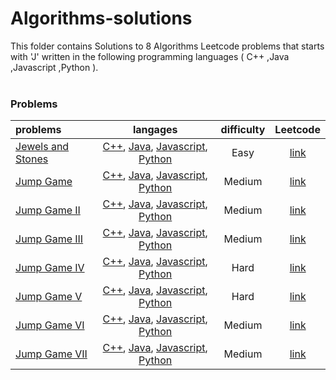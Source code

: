 # Algorithms-solutions
This folder contains Solutions to 8 Algorithms Leetcode problems that starts with 'J' written in the following programming languages ( C++ ,Java ,Javascript ,Python ).<br><br>
### Problems ###
|problems|langages|difficulty|Leetcode|
|:-------|:------:|:--------:|:------:|
|[Jewels and Stones](https://github.com/AnasImloul/Leetcode-solutions/tree/main/scripts/algorithms/J/Jewels%20and%20Stones/)|[C++](https://github.com/AnasImloul/Leetcode-solutions/tree/main/scripts/algorithms/J/Jewels%20and%20Stones/Jewels%20and%20Stones.cpp), [Java](https://github.com/AnasImloul/Leetcode-solutions/tree/main/scripts/algorithms/J/Jewels%20and%20Stones/Jewels%20and%20Stones.java), [Javascript](https://github.com/AnasImloul/Leetcode-solutions/tree/main/scripts/algorithms/J/Jewels%20and%20Stones/Jewels%20and%20Stones.js), [Python](https://github.com/AnasImloul/Leetcode-solutions/tree/main/scripts/algorithms/J/Jewels%20and%20Stones/Jewels%20and%20Stones.py)|Easy|[link](https://leetcode.com/problems/jewels-and-stones)|
|[Jump Game](https://github.com/AnasImloul/Leetcode-solutions/tree/main/scripts/algorithms/J/Jump%20Game/)|[C++](https://github.com/AnasImloul/Leetcode-solutions/tree/main/scripts/algorithms/J/Jump%20Game/Jump%20Game.cpp), [Java](https://github.com/AnasImloul/Leetcode-solutions/tree/main/scripts/algorithms/J/Jump%20Game/Jump%20Game.java), [Javascript](https://github.com/AnasImloul/Leetcode-solutions/tree/main/scripts/algorithms/J/Jump%20Game/Jump%20Game.js), [Python](https://github.com/AnasImloul/Leetcode-solutions/tree/main/scripts/algorithms/J/Jump%20Game/Jump%20Game.py)|Medium|[link](https://leetcode.com/problems/jump-game)|
|[Jump Game II](https://github.com/AnasImloul/Leetcode-solutions/tree/main/scripts/algorithms/J/Jump%20Game%20II/)|[C++](https://github.com/AnasImloul/Leetcode-solutions/tree/main/scripts/algorithms/J/Jump%20Game%20II/Jump%20Game%20II.cpp), [Java](https://github.com/AnasImloul/Leetcode-solutions/tree/main/scripts/algorithms/J/Jump%20Game%20II/Jump%20Game%20II.java), [Javascript](https://github.com/AnasImloul/Leetcode-solutions/tree/main/scripts/algorithms/J/Jump%20Game%20II/Jump%20Game%20II.js), [Python](https://github.com/AnasImloul/Leetcode-solutions/tree/main/scripts/algorithms/J/Jump%20Game%20II/Jump%20Game%20II.py)|Medium|[link](https://leetcode.com/problems/jump-game-ii)|
|[Jump Game III](https://github.com/AnasImloul/Leetcode-solutions/tree/main/scripts/algorithms/J/Jump%20Game%20III/)|[C++](https://github.com/AnasImloul/Leetcode-solutions/tree/main/scripts/algorithms/J/Jump%20Game%20III/Jump%20Game%20III.cpp), [Java](https://github.com/AnasImloul/Leetcode-solutions/tree/main/scripts/algorithms/J/Jump%20Game%20III/Jump%20Game%20III.java), [Javascript](https://github.com/AnasImloul/Leetcode-solutions/tree/main/scripts/algorithms/J/Jump%20Game%20III/Jump%20Game%20III.js), [Python](https://github.com/AnasImloul/Leetcode-solutions/tree/main/scripts/algorithms/J/Jump%20Game%20III/Jump%20Game%20III.py)|Medium|[link](https://leetcode.com/problems/jump-game-iii)|
|[Jump Game IV](https://github.com/AnasImloul/Leetcode-solutions/tree/main/scripts/algorithms/J/Jump%20Game%20IV/)|[C++](https://github.com/AnasImloul/Leetcode-solutions/tree/main/scripts/algorithms/J/Jump%20Game%20IV/Jump%20Game%20IV.cpp), [Java](https://github.com/AnasImloul/Leetcode-solutions/tree/main/scripts/algorithms/J/Jump%20Game%20IV/Jump%20Game%20IV.java), [Javascript](https://github.com/AnasImloul/Leetcode-solutions/tree/main/scripts/algorithms/J/Jump%20Game%20IV/Jump%20Game%20IV.js), [Python](https://github.com/AnasImloul/Leetcode-solutions/tree/main/scripts/algorithms/J/Jump%20Game%20IV/Jump%20Game%20IV.py)|Hard|[link](https://leetcode.com/problems/jump-game-iv)|
|[Jump Game V](https://github.com/AnasImloul/Leetcode-solutions/tree/main/scripts/algorithms/J/Jump%20Game%20V/)|[C++](https://github.com/AnasImloul/Leetcode-solutions/tree/main/scripts/algorithms/J/Jump%20Game%20V/Jump%20Game%20V.cpp), [Java](https://github.com/AnasImloul/Leetcode-solutions/tree/main/scripts/algorithms/J/Jump%20Game%20V/Jump%20Game%20V.java), [Javascript](https://github.com/AnasImloul/Leetcode-solutions/tree/main/scripts/algorithms/J/Jump%20Game%20V/Jump%20Game%20V.js), [Python](https://github.com/AnasImloul/Leetcode-solutions/tree/main/scripts/algorithms/J/Jump%20Game%20V/Jump%20Game%20V.py)|Hard|[link](https://leetcode.com/problems/jump-game-v)|
|[Jump Game VI](https://github.com/AnasImloul/Leetcode-solutions/tree/main/scripts/algorithms/J/Jump%20Game%20VI/)|[C++](https://github.com/AnasImloul/Leetcode-solutions/tree/main/scripts/algorithms/J/Jump%20Game%20VI/Jump%20Game%20VI.cpp), [Java](https://github.com/AnasImloul/Leetcode-solutions/tree/main/scripts/algorithms/J/Jump%20Game%20VI/Jump%20Game%20VI.java), [Javascript](https://github.com/AnasImloul/Leetcode-solutions/tree/main/scripts/algorithms/J/Jump%20Game%20VI/Jump%20Game%20VI.js), [Python](https://github.com/AnasImloul/Leetcode-solutions/tree/main/scripts/algorithms/J/Jump%20Game%20VI/Jump%20Game%20VI.py)|Medium|[link](https://leetcode.com/problems/jump-game-vi)|
|[Jump Game VII](https://github.com/AnasImloul/Leetcode-solutions/tree/main/scripts/algorithms/J/Jump%20Game%20VII/)|[C++](https://github.com/AnasImloul/Leetcode-solutions/tree/main/scripts/algorithms/J/Jump%20Game%20VII/Jump%20Game%20VII.cpp), [Java](https://github.com/AnasImloul/Leetcode-solutions/tree/main/scripts/algorithms/J/Jump%20Game%20VII/Jump%20Game%20VII.java), [Javascript](https://github.com/AnasImloul/Leetcode-solutions/tree/main/scripts/algorithms/J/Jump%20Game%20VII/Jump%20Game%20VII.js), [Python](https://github.com/AnasImloul/Leetcode-solutions/tree/main/scripts/algorithms/J/Jump%20Game%20VII/Jump%20Game%20VII.py)|Medium|[link](https://leetcode.com/problems/jump-game-vii)|